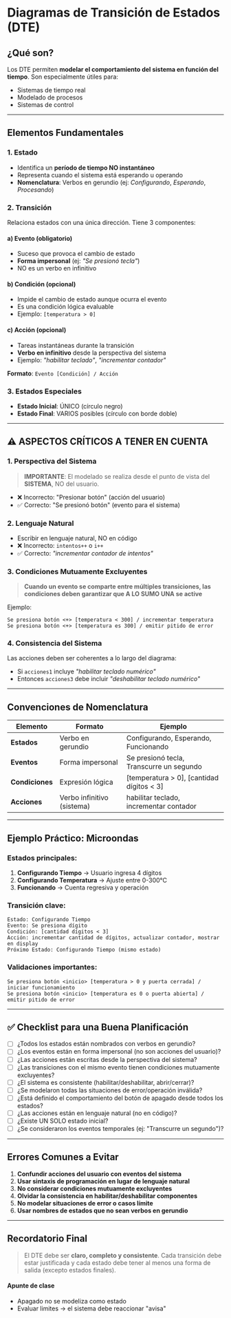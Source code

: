 # Diagramas de Transición de Estados (DTE)

## ¿Qué son?

Los DTE permiten **modelar el comportamiento del sistema en función del tiempo**. Son especialmente útiles para:
- Sistemas de tiempo real
- Modelado de procesos
- Sistemas de control

---

## Elementos Fundamentales

### 1. Estado
- Identifica un **período de tiempo NO instantáneo**
- Representa cuando el sistema está esperando u operando
- **Nomenclatura**: Verbos en gerundio (ej: *Configurando*, *Esperando*, *Procesando*)

### 2. Transición
Relaciona estados con una única dirección. Tiene 3 componentes:

#### a) **Evento** (obligatorio)
- Suceso que provoca el cambio de estado
- **Forma impersonal** (ej: *"Se presionó tecla"*)
- NO es un verbo en infinitivo

#### b) **Condición** (opcional)
- Impide el cambio de estado aunque ocurra el evento
- Es una condición lógica evaluable
- Ejemplo: `[temperatura > 0]`

#### c) **Acción** (opcional)
- Tareas instantáneas durante la transición
- **Verbo en infinitivo** desde la perspectiva del sistema
- Ejemplo: *"habilitar teclado"*, *"incrementar contador"*

**Formato**: `Evento [Condición] / Acción`

### 3. Estados Especiales
- **Estado Inicial**: ÚNICO (círculo negro)
- **Estado Final**: VARIOS posibles (círculo con borde doble)

---

## ⚠️ ASPECTOS CRÍTICOS A TENER EN CUENTA

### 1. Perspectiva del Sistema
> **IMPORTANTE**: El modelado se realiza desde el punto de vista del **SISTEMA**, NO del usuario.

- ❌ Incorrecto: "Presionar botón" (acción del usuario)
- ✅ Correcto: "Se presionó botón" (evento para el sistema)

### 2. Lenguaje Natural
- Escribir en lenguaje natural, NO en código
- ❌ Incorrecto: `intentos++` o `i++`
- ✅ Correcto: *"incrementar contador de intentos"*

### 3. Condiciones Mutuamente Excluyentes
> **Cuando un evento se comparte entre múltiples transiciones, las condiciones deben garantizar que A LO SUMO UNA se active**

Ejemplo:
```
Se presiona botón <+> [temperatura < 300] / incrementar temperatura
Se presiona botón <+> [temperatura es 300] / emitir pitido de error
```

### 4. Consistencia del Sistema
Las acciones deben ser coherentes a lo largo del diagrama:
- Si `acciones1` incluye *"habilitar teclado numérico"*
- Entonces `acciones3` debe incluir *"deshabilitar teclado numérico"*

---

## Convenciones de Nomenclatura

| Elemento | Formato | Ejemplo |
|----------|---------|---------|
| **Estados** | Verbo en gerundio | Configurando, Esperando, Funcionando |
| **Eventos** | Forma impersonal | Se presionó tecla, Transcurre un segundo |
| **Condiciones** | Expresión lógica | [temperatura > 0], [cantidad dígitos < 3] |
| **Acciones** | Verbo infinitivo (sistema) | habilitar teclado, incrementar contador |

---

## Ejemplo Práctico: Microondas

### Estados principales:
1. **Configurando Tiempo** → Usuario ingresa 4 dígitos
2. **Configurando Temperatura** → Ajuste entre 0-300°C
3. **Funcionando** → Cuenta regresiva y operación

### Transición clave:
```
Estado: Configurando Tiempo
Evento: Se presiona dígito
Condición: [cantidad dígitos < 3]
Acción: incrementar cantidad de dígitos, actualizar contador, mostrar en display
Próximo Estado: Configurando Tiempo (mismo estado)
```

### Validaciones importantes:
```
Se presiona botón <inicio> [temperatura > 0 y puerta cerrada] / iniciar funcionamiento
Se presiona botón <inicio> [temperatura es 0 o puerta abierta] / emitir pitido de error
```

---

## ✅ Checklist para una Buena Planificación

- [ ] ¿Todos los estados están nombrados con verbos en gerundio?
- [ ] ¿Los eventos están en forma impersonal (no son acciones del usuario)?
- [ ] ¿Las acciones están escritas desde la perspectiva del sistema?
- [ ] ¿Las transiciones con el mismo evento tienen condiciones mutuamente excluyentes?
- [ ] ¿El sistema es consistente (habilitar/deshabilitar, abrir/cerrar)?
- [ ] ¿Se modelaron todas las situaciones de error/operación inválida?
- [ ] ¿Está definido el comportamiento del botón de apagado desde todos los estados?
- [ ] ¿Las acciones están en lenguaje natural (no en código)?
- [ ] ¿Existe UN SOLO estado inicial?
- [ ] ¿Se consideraron los eventos temporales (ej: "Transcurre un segundo")?

---

## Errores Comunes a Evitar

1. **Confundir acciones del usuario con eventos del sistema**
2. **Usar sintaxis de programación en lugar de lenguaje natural**
3. **No considerar condiciones mutuamente excluyentes**
4. **Olvidar la consistencia en habilitar/deshabilitar componentes**
5. **No modelar situaciones de error o casos límite**
6. **Usar nombres de estados que no sean verbos en gerundio**

---

## Recordatorio Final

> El DTE debe ser **claro, completo y consistente**. Cada transición debe estar justificada y cada estado debe tener al menos una forma de salida (excepto estados finales).


#### Apunte de clase 

- Apagado no se modeliza como estado 
- Evaluar limites -> el sistema debe reaccionar "avisa" 